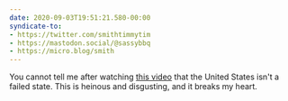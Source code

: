 ```yaml
---
date: 2020-09-03T19:51:21.580-00:00
syndicate-to:
- https://twitter.com/smithtimmytim
- https://mastodon.social/@sassybbq
- https://micro.blog/smith
---
```

You cannot tell me after watching [this video](https://twitter.com/monaeltahawy/status/1301501055059062784?s=20) that the United States isn't a failed state. This is heinous and disgusting, and it breaks my heart.
